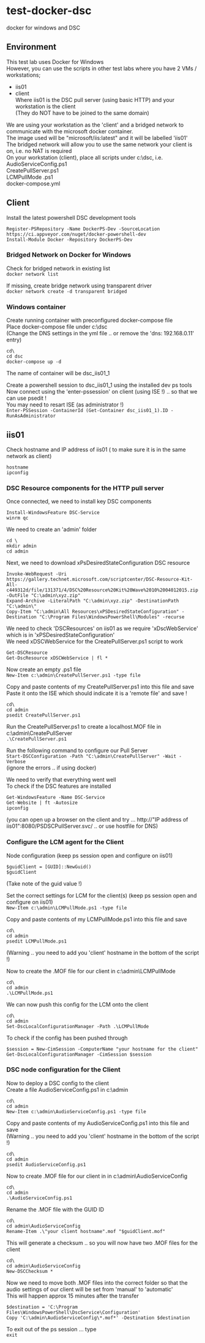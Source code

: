 # test-docker-dsc
docker for windows and DSC

## Environment

This test lab uses Docker for Windows   
However, you can use the scripts in other test labs where you have 2 VMs / workstations;     
* iis01  
* client  
Where iis01 is the DSC pull server (using basic HTTP) and your workstation is the client   
(They do NOT have to be joined to the same domain)    

We are using your workstation as the 'client' and a bridged network to communicate with the microsoft docker container.  
The image used will be "microsoft/iis:latest" and it will be labelled 'iis01'    
The bridged network will allow you to use the same network your client is on, i.e. no NAT is required   
On your workstation (client), place all scripts under c:\dsc, i.e.  
AudioServiceConfig.ps1  
CreatePullServer.ps1  
LCMPullMode .ps1  
docker-compose.yml  

## Client

Install the latest powershell DSC development tools  
```
Register-PSRepository -Name DockerPS-Dev -SourceLocation https://ci.appveyor.com/nuget/docker-powershell-dev
Install-Module Docker -Repository DockerPS-Dev
```

### Bridged Network on Docker for Windows

Check for bridged network in existing list  
`docker network list`

If missing, create bridge network using transparent driver   
`docker network create -d transparent bridged`

### Windows container

Create running container with preconfigured docker-compose file  
Place docker-compose file under c:\dsc  
(Change the DNS settings in the yml file .. or remove the 'dns: 192.168.0.11' entry)  
```
cd\
cd dsc
docker-compose up -d
```
The name of container will be dsc_iis01_1    

Create a powershell session to dsc_iis01_1 using the installed dev ps tools  
Now connect using the 'enter-pssession' on client (using ISE !) .. so that we can use psedit !  
You may need to resart ISE (as administrator !)  
`Enter-PSSession -ContainerId (Get-Container dsc_iis01_1).ID -RunAsAdministrator`


## iis01

Check hostname and IP address of iis01 ( to make sure it is in the same network as client)    
```
hostname
ipconfig
```

### DSC Resource components for the HTTP pull server

Once connected, we need to install key DSC components  
```
Install-WindowsFeature DSC-Service
winrm qc
```

We need to create an 'admin' folder    
```
cd \
mkdir admin
cd admin
```

Next, we need to download xPsDesiredStateConfiguration DSC resource  
```
Invoke-WebRequest -Uri https://gallery.technet.microsoft.com/scriptcenter/DSC-Resource-Kit-All-c449312d/file/131371/4/DSC%20Resource%20Kit%20Wave%2010%2004012015.zip -OutFile "C:\admin\xyz.zip"
Expand-Archive -LiteralPath "C:\admin\xyz.zip" -DestinationPath "C:\admin\"
Copy-Item "C:\admin\All Resources\xPSDesiredStateConfiguration" -Destination "C:\Program Files\WindowsPowerShell\Modules" -recurse
```

We need to check 'DSCResources' on iis01 as we require 'xDscWebService' which is in 'xPSDesiredStateConfiguration'  
We need xDSCWebService for the CreatePullServer.ps1 script to work  
```
Get-DSCResource
Get-DscResource xDSCWebService | fl *
```

Now create an empty .ps1 file  
`New-Item c:\admin\CreatePullServer.ps1 -type file`

Copy and paste contents of my CreatePullServer.ps1 into this file and save   
Paste it onto the ISE which should indicate it is a 'remote file' and save !  
```
cd\
cd admin
psedit CreatePullServer.ps1
```

Run the CreatePullServer.ps1 to create a localhost.MOF file in c:\admin\CreatePullServer  
`.\CreatePullServer.ps1`

Run the following command to configure our Pull Server  
`Start-DSCConfiguration -Path "C:\admin\CreatePullServer" -Wait -Verbose`  
(ignore the errors .. if using docker)   

We need to verify that everything went well  
To check if the DSC features are installed    
```
Get-WindowsFeature -Name DSC-Service
Get-Website | ft -Autosize
ipconfig
```
(you can open up a browser on the client and try ... http://"IP address of iis01":8080/PSDSCPullServer.svc/ .. or use hostfile for DNS)  

### Configure the LCM agent for the Client

Node configuration (keep ps session open and configure on iis01)  
```
$guidClient = [GUID]::NewGuid()
$guidClient
```
(Take note of the guid value !)  

Set the correct settings for LCM for the client(s) (keep ps session open and configure on iis01)  
`New-Item c:\admin\LCMPullMode.ps1 -type file`

Copy and paste contents of my LCMPullMode.ps1 into this file and save  
```
cd\
cd admin
psedit LCMPullMode.ps1
```
(Warning .. you need to add you 'client' hostname in the bottom of the script !)  

Now to create the .MOF file for our client in c:\admin\LCMPullMode  
```
cd\
cd admin
.\LCMPullMode.ps1
```

We can now push this config for the LCM onto the client  
```
cd\
cd admin
Set-DscLocalConfigurationManager -Path .\LCMPullMode
```

To check if the config has been pushed through  
```
$session = New-CimSession -ComputerName "your hostname for the client"
Get-DscLocalConfigurationManager -CimSession $session
```

### DSC node configuration for the Client

Now to deploy a DSC config to the client  
Create a file AudioServiceConfig.ps1 in c:\admin  
```
cd\
cd admin
New-Item c:\admin\AudioServiceConfig.ps1 -type file
```

Copy and paste contents of my AudioServiceConfig.ps1 into this file and save  
(Warning .. you need to add you 'client' hostname in the bottom of the script !)  
```
cd\
cd admin
psedit AudioServiceConfig.ps1
```

Now to create .MOF file for our client in in c:\admin\AudioServiceConfig  
```
cd\
cd admin
.\AudioServiceConfig.ps1
```

Rename the .MOF file with the GUID ID  
```
cd\
cd admin\AudioServiceConfig
Rename-Item .\"your client hostname".mof "$guidClient.mof"
```

This will generate a checksum .. so you will now have two .MOF files for the client  
``` 
cd\
cd admin\AudioServiceConfig
New-DSCChecksum *
```

Now we need to move both .MOF files into the correct folder so that the   
audio settings of our client will be set from 'manual' to 'automatic'     
This will happen approx 15 minutes after the transfer   
```
$destination = 'C:\Program Files\WindowsPowerShell\DscService\Configuration'
Copy 'C:\admin\AudioServiceConfig\*.mof*' -Destination $destination
```

To exit out of the ps session ... type  
`exit` 
















